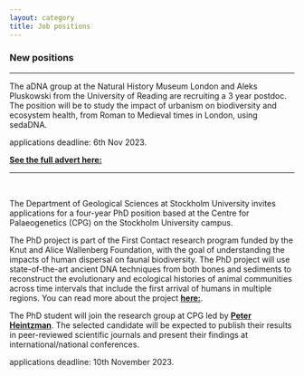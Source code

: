 ```yaml
---
layout: category
title: Job positions
---
```


<div class="section">
<div class="intro">
<h3 class="section-title underline">New positions</h3>  
<hr>
<p>The aDNA group at the Natural History Museum London and Aleks Pluskowski from the University of Reading are recruiting a 3 year postdoc. The position will be to study the impact of urbanism on biodiversity and ecosystem health, from Roman to Medieval times in London, using sedaDNA.</p>

<p>applications deadline: 6th Nov 2023.</p>
<p><a href="https://jobs.reading.ac.uk/Job/JobDetail?JobId=12629"><b>See the full advert here:</b></a> </p>

<hr>

<br>  
<p>The Department of Geological Sciences at Stockholm University invites applications for a four-year PhD position based at the Centre for Palaeogenetics (CPG) on the Stockholm University campus.</p> 

<p>The PhD project is part of the First Contact research program funded by the Knut and Alice Wallenberg Foundation, with the goal of understanding the impacts of human dispersal on faunal biodiversity. The PhD project will use state-of-the-art ancient DNA techniques from both bones and sediments to reconstruct the evolutionary and ecological histories of animal communities across time intervals that include the first arrival of humans in multiple regions. You can read more about the project <a href="https://kaw.wallenberg.org/en/research/exploring-our-first-meeting-mammoths"><b>here:</b></a>.</p>

<p>The PhD student will join the research group at CPG led by <a href="http://palaeogenetics.com/peter-heintzman/"><b> Peter Heintzman</b></a>. The selected candidate will be expected to publish their results in peer-reviewed scientific journals and present their findings at international/national conferences.</p>
<p>applications deadline: 10th November 2023.</p>

